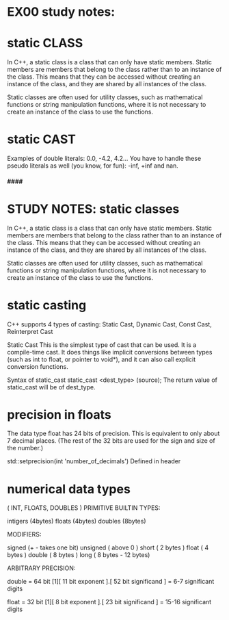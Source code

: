 
# EX00 study notes: 


# static CLASS

In C++, a static class is a class that can only have static members. 
Static members are members that belong to the class rather than to an instance of the class. 
This means that they can be accessed without creating an instance of the class, and they are shared by all instances of the class. 

Static classes are often used for utility classes, such as mathematical functions or string manipulation functions, 
where it is not necessary to create an instance of the class to use the functions.


# static CAST

Examples of double literals: 0.0, -4.2, 4.2...
You have to handle these pseudo literals as well (you know, for fun): -inf, +inf and nan.


#### #### ####

# STUDY NOTES: static classes

In C++, a static class is a class that can only have static members. Static members are members that belong to the class rather than to an instance of the class. This means that they can be accessed without creating an instance of the class, and they are shared by all instances of the class. 

Static classes are often used for utility classes, such as mathematical functions or string manipulation functions, where it is not necessary to create an instance of the class to use the functions.


# static casting

C++ supports 4 types of casting: Static Cast, Dynamic Cast, Const Cast, Reinterpret Cast

Static Cast
This is the simplest type of cast that can be used. It is a compile-time cast. 
It does things like implicit conversions between types (such as int to float, 
or pointer to void*), and it can also call explicit conversion functions.

Syntax of static_cast
static_cast <dest_type> (source);
The return value of static_cast will be of dest_type.


# precision in floats

The data type float has 24 bits of precision. 
This is equivalent to only about 7 decimal places. 
(The rest of the 32 bits are used for the sign and size of the number.)

std::setprecision(int 'number_of_decimals') 
Defined in header <iomanip>



# numerical data types 

( INT, FLOATS, DOUBLES )
PRIMITIVE BUILTIN TYPES:

intigers (4bytes)
floats (4bytes)
doubles (8bytes)

MODIFIERS:

signed (+ - takes one bit)
unsigned ( above 0 )
short ( 2 bytes )
float ( 4 bytes )
double ( 8 bytes )
long ( 8 bytes - 12 bytes)

ARBITRARY PRECISION:

double = 64 bit [1][ 11 bit exponent ].[ 52 bit significand ] =  6-7 significant digits

float  = 32 bit [1][ 8 bit exponent ].[ 23 bit significand ] = 15-16 significant digits

